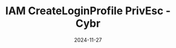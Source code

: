 ---
title: IAM CreateLoginProfile PrivEsc - Cybr
date: 2024-11-27
description: Privilege escalation through create login profile.
isStarred: true
---